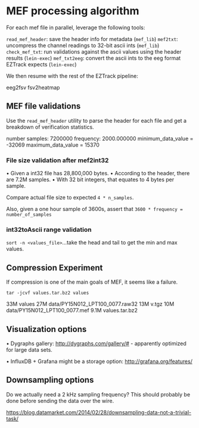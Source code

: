 # MEF processing algorithm

For each mef file in parallel, leverage the following tools:

`read_mef_header`: save the header info for metadata (`mef_lib`)
`mef2txt`: uncompress the channel readings to 32-bit ascii ints (`mef_lib`)
`check_mef_txt`: run validations against the ascii values using the header results (`lein-exec`)
`mef_txt2eeg`: convert the ascii ints to the eeg format EZTrack expects (`lein-exec`)

We then resume with the rest of the EZTrack pipeline:

eeg2fsv
fsv2heatmap

## MEF file validations

Use the `read_mef_header` utility to parse the header for each file and get a breakdown
of verification statistics.

number samples: 7200000
frequency: 2000.000000
minimum_data_value = -32069
maximum_data_value = 15370

### File size validation after mef2int32

• Given a int32 file has 28,800,000 bytes.
• According to the header, there are 7.2M samples.
• With 32 bit integers, that equates to 4 bytes per sample.

Compare actual file size to expected `4 * n_samples`.

Also, given a one hour sample of 3600s, assert that `3600 * frequency = number_of_samples`

### int32toAscii range validation

`sort -n <values_file>`...take the head and tail to get the min and max values.

## Compression Experiment

If compression is one of the main goals of MEF, it seems like a failure.

`tar -jcvf values.tar.bz2 values`

 33M  values
 27M  data/PY15N012_LPT100_0077.raw32
 13M  v.tgz
 10M  data/PY15N012_LPT100_0077.mef
 9.1M values.tar.bz2

## Visualization options

• Dygraphs gallery: http://dygraphs.com/gallery/# - apparently optimized for large data sets.

• InfluxDB + Grafana might be a storage option: http://grafana.org/features/

## Downsampling options

Do we actually need a 2 kHz sampling frequency? This should probably be done before sending
the data over the wire.

https://blog.datamarket.com/2014/02/28/downsampling-data-not-a-trivial-task/
